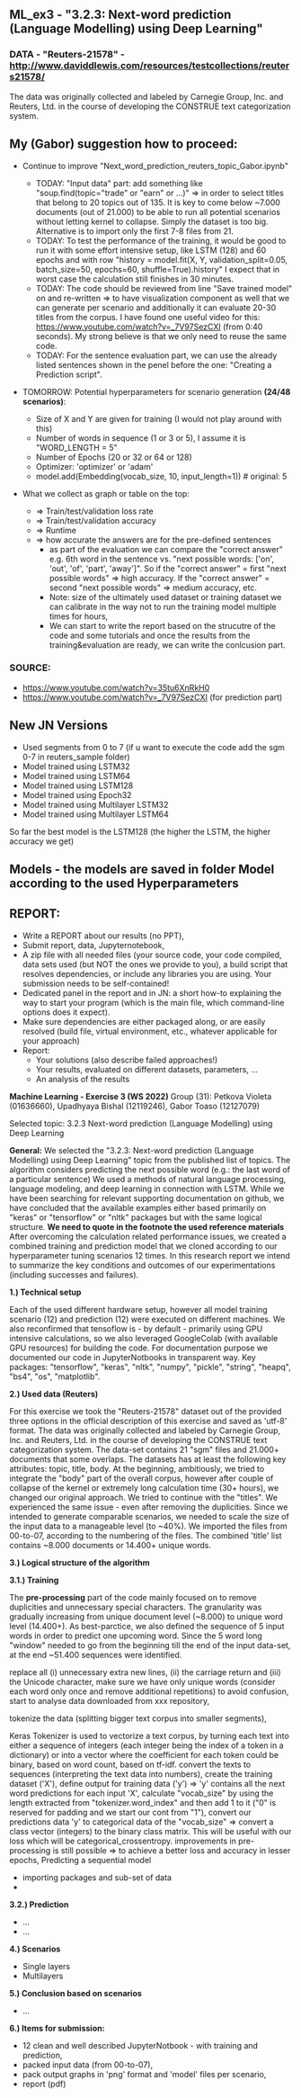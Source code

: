 ## ML_ex3 - "3.2.3: Next-word prediction (Language Modelling) using Deep Learning"

### DATA - "Reuters-21578" - http://www.daviddlewis.com/resources/testcollections/reuters21578/
The data was originally collected and labeled by Carnegie Group, Inc. and Reuters, Ltd. in the course of developing the CONSTRUE text categorization system.  


## My (Gabor) suggestion how to proceed:
- Continue to improve "Next_word_prediction_reuters_topic_Gabor.ipynb"
  - TODAY: "Input data" part: add something like "soup.find(topic="trade" or "earn" or ...)" => in order to select titles that belong to 20 topics out of 135. It is key to come below ~7.000 documents (out of 21.000) to be able to run all potential scenarios without letting kernel to collapse. Simply the dataset is too big.
  Alternative is to import only the first 7-8 files from 21.
  - TODAY: To test the performance of the training, it would be good to run it with some effort intensive setup, like LSTM (128) and 60 epochs and with row "history = model.fit(X, Y, validation_split=0.05, batch_size=50, epochs=60, shuffle=True).history" I expect that in worst case the calculation still finishes in 30 minutes. 
  - TODAY: The code should be reviewed from line "Save trained model" on and re-written => to have visualization component as well that we can generate per scenario and additionally it can evaluate 20-30 titles from the corpus. I have found one useful video for this: https://www.youtube.com/watch?v=_7V97SezCXI (from 0:40 seconds). My strong believe is that we only need to reuse the same code.
  - TODAY: For the sentence evaluation part, we can use the already listed sentences shown in the penel before the one: "Creating a Prediction script".

- TOMORROW: Potential hyperparameters for scenario generation **(24/48 scenarios)**:
  - Size of X and Y are given for training (I would not play around with this)
  - Number of words in sequence (1 or 3 or 5), I assume it is "WORD_LENGTH = 5"
  - Number of Epochs (20 or 32 or 64 or 128)
  - Optimizer: 'optimizer' or 'adam'
  - model.add(Embedding(vocab_size, 10, input_length=1)) # original: 5
- What we collect as graph or table on the top:
  - => Train/test/validation loss rate
  - => Train/test/validation accuracy
  - => Runtime
  - => how accurate the answers are for the pre-defined sentences
    - as part of the evaluation we can compare the "correct answer" e.g. 6th word in the sentence vs. "next possible words:  ['on', 'out', 'of', 'part', 'away']".
    So if the "correct answer" = first "next possible words" => high accuracy. If the "correct answer" = second "next possible words" => medium accuracy, etc.
    - Note: size of the ultimately used dataset or training dataset we can calibrate in the way not to run the training model multiple times for hours,
     - We can start to write the report based on the strucutre of the code and some tutorials and once the results from the training&evaluation are ready, we can write the conlcusion part.

### SOURCE:
- https://www.youtube.com/watch?v=35tu6XnRkH0
- https://www.youtube.com/watch?v=_7V97SezCXI (for prediction part)
  
 ## New JN Versions
 - Used segments from 0 to 7 (if u want to execute the code add the sgm 0-7 in reuters_sample folder)
 - Model trained using LSTM32
 - Model trained using LSTM64
 - Model trained using LSTM128
 - Model trained using Epoch32
 - Model trained using Multilayer LSTM32
 - Model trained using Multilayer LSTM64

 
 So far the best model is the LSTM128 (the higher the LSTM, the higher accuracy we get)
    
 ## Models - the models are saved in folder Model according to the used Hyperparameters

## REPORT:
- Write a REPORT about our results (no PPT),
- Submit report, data, Jupyternotebook,
- A zip file with all needed files (your source code, your code compiled, data sets used (but NOT the ones we provide to you), a build script that resolves dependencies, or include any libraries you are using. Your submission needs to be self-contained!
- Dedicated panel in the report and in JN: a short how-to explaining the way to start your program (which is the main file, which command-line options does it expect).
- Make sure dependencies are either packaged along, or are easily resolved (build file, virtual environment, etc., whatever applicable for your approach)
- Report:
  - Your solutions (also describe failed approaches!)
  - Your results, evaluated on different datasets, parameters, ...
  - An analysis of the results

**Machine Learning - Exercise 3 (WS 2022)**
Group (31): Petkova Violeta (01636660), Upadhyaya Bishal (12119246), Gabor Toaso (12127079)

Selected topic: 3.2.3 Next-word prediction (Language Modelling) using Deep Learning

**General:**
We selected the "3.2.3: Next-word prediction (Language Modelling) using Deep Learning" topic from the published list of topics. 
The algorithm considers predicting the next possible word (e.g.: the last word of a particular sentence) We used a methods of natural language processing, language modeling, and deep learning in connection with LSTM.
While we have been searching for relevant supporting documentation on github, we have concluded that the available examples either based primarily on "keras" or "tensorflow" or "nltk" packages but with the same logical structure. **We need to quote in the footnote the used reference materials**
After overcoming the calculation related performance issues, we created a combined training and prediction model that we cloned according to our hyperparameter tuning scenarios 12 times. In this research report we intend to summarize the key conditions and outcomes of our experimentations (including successes and failures).

**1.) Technical setup**

Each of the used different hardware setup, however all model training scenario (12) and prediction (12) were executed on different machines.
We also reconfirmed that tensoflow is - by default - primarily using GPU intensive calculations, so we also leveraged GoogleColab (with available GPU resources) for building the code. For documentation purpose we documented our code in JupyterNotbooks in transparent way.
Key packages: "tensorflow", "keras", "nltk", "numpy", "pickle", "string", "heapq", "bs4", "os", "matplotlib".

**2.) Used data (Reuters)**

For this exercise we took the "Reuters-21578" dataset out of the provided three options in the official description of this exercise and saved as 'utf-8' format. 
The data was originally collected and labeled by Carnegie Group, Inc. and Reuters, Ltd. in the course of developing the CONSTRUE text categorization system.
The data-set contains 21 "sgm" files and 21.000+ documents that some overlaps. The datasets has at least the following key attributes: topic, title, body.
At the beginning, ambitiously, we tried to integrate the "body" part of the overall corpus, however after couple of collapse of the kernel or extremely long calculation time (30+ hours), we changed our original approach. We tried to continue with the "titles". We experienced the same issue - even after removing the duplicities. Since we intended to generate comparable scenarios, we needed to scale the size of the input data to a manageable level (to ~40%). We imported the files from 00-to-07, according to the numbering of the files. The combined 'title' list contains ~8.000 documents or 14.400+ unique words.
 
**3.) Logical structure of the algorithm**

**3.1.) Training**

The **pre-processing** part of the code mainly focused on to remove duplicities and unnecessary special characters. The granularity was gradually increasing from unique document level (~8.000) to unique word level (14.400+).
As best-parctice, we also defined the sequence of 5 input words in order to predict one upcoming word. Since the 5 word long "window" needed to go from the beginning till the end of the input data-set, at the end ~51.400 sequences were identified.



replace all (i) unnecessary extra new lines, (ii) the carriage return and (iii) the Unicode character,
make sure we have only unique words (consider each word only once and remove additional repetitions) to avoid confusion,
start to analyse data downloaded from xxx repository,

tokenize the data (splitting bigger text corpus into smaller segments),

Keras Tokenizer is used to vectorize a text corpus, by turning each text into either a sequence of integers (each integer being the index of a token in a dictionary) or into a vector where the coefficient for each token could be binary, based on word count, based on tf-idf.
convert the texts to sequences (interpreting the text data into numbers),
create the training dataset ('X'),
define output for training data ('y') => 'y' contains all the next word predictions for each input 'X',
calculate "vocab_size" by using the length extracted from "tokenizer.word_index" and then add 1 to it ("0" is reserved for padding and we start our cont from "1"),
convert our predictions data 'y' to categorical data of the "vocab_size" => convert a class vector (integers) to the binary class matrix. This will be useful with our loss which will be categorical_crossentropy.
improvements in pre-processing is still possible => to achieve a better loss and accuracy in lesser epochs,
Predicting a sequential model




  - importing packages and sub-set of data
  - 

**3.2.) Prediction**

- ...
- ...

**4.) Scenarios**

- Single layers
- Multilayers

**5.) Conclusion based on scenarios**
- ...

**6.) Items for submission:**
- 12 clean and well described JupyterNotbook - with training and prediction,
- packed input data (from 00-to-07),
- pack output graphs in 'png' format and 'model' files per scenario,
- report (pdf)
